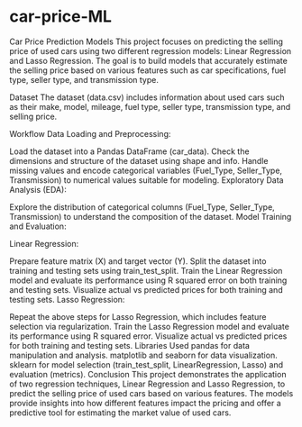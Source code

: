 # car-price-ML
Car Price Prediction Models
This project focuses on predicting the selling price of used cars using two different regression models: Linear Regression and Lasso Regression. The goal is to build models that accurately estimate the selling price based on various features such as car specifications, fuel type, seller type, and transmission type.

Dataset
The dataset (data.csv) includes information about used cars such as their make, model, mileage, fuel type, seller type, transmission type, and selling price.

Workflow
Data Loading and Preprocessing:

Load the dataset into a Pandas DataFrame (car_data).
Check the dimensions and structure of the dataset using shape and info.
Handle missing values and encode categorical variables (Fuel_Type, Seller_Type, Transmission) to numerical values suitable for modeling.
Exploratory Data Analysis (EDA):

Explore the distribution of categorical columns (Fuel_Type, Seller_Type, Transmission) to understand the composition of the dataset.
Model Training and Evaluation:

Linear Regression:

Prepare feature matrix (X) and target vector (Y).
Split the dataset into training and testing sets using train_test_split.
Train the Linear Regression model and evaluate its performance using R squared error on both training and testing sets.
Visualize actual vs predicted prices for both training and testing sets.
Lasso Regression:

Repeat the above steps for Lasso Regression, which includes feature selection via regularization.
Train the Lasso Regression model and evaluate its performance using R squared error.
Visualize actual vs predicted prices for both training and testing sets.
Libraries Used
pandas for data manipulation and analysis.
matplotlib and seaborn for data visualization.
sklearn for model selection (train_test_split, LinearRegression, Lasso) and evaluation (metrics).
Conclusion
This project demonstrates the application of two regression techniques, Linear Regression and Lasso Regression, to predict the selling price of used cars based on various features. The models provide insights into how different features impact the pricing and offer a predictive tool for estimating the market value of used cars.

